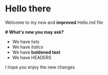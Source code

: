 # Hello there
Welcome to my *new* and **improved** Hello.md file

**# What's new you may ask?**

* We have lists
* We have *italics*
* We have **boldened text**
* We have HEADERS

I hope you enjoy the new changes
